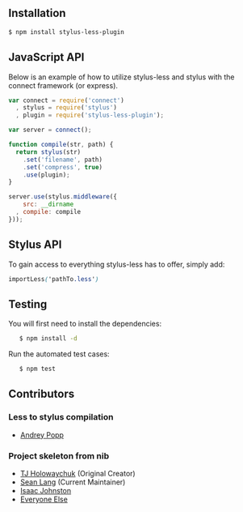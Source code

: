 ## Installation

```bash
$ npm install stylus-less-plugin
```

## JavaScript API

 Below is an example of how to utilize stylus-less and stylus with the connect framework (or express).

```javascript
var connect = require('connect')
  , stylus = require('stylus')
  , plugin = require('stylus-less-plugin');

var server = connect();

function compile(str, path) {
  return stylus(str)
	.set('filename', path)
	.set('compress', true)
	.use(plugin);
}

server.use(stylus.middleware({
	src: __dirname
  , compile: compile
}));
```

## Stylus API

  To gain access to everything stylus-less has to offer, simply add:

  ```css
  importLess('pathTo.less')
  ```

## Testing

 You will first need to install the dependencies:

 ```bash
    $ npm install -d
 ```

 Run the automated test cases:

 ```bash
    $ npm test
 ```

## Contributors

### Less to stylus compilation
  - [Andrey Popp](https://github.com/andreypopp/less2stylus)

### Project skeleton from nib
  - [TJ Holowaychuk](https://github.com/tj) (Original Creator)
  - [Sean Lang](https://github.com/slang800) (Current Maintainer)
  - [Isaac Johnston](https://github.com/superstructor)
  - [Everyone Else](https://github.com/tj/nib/contributors)
